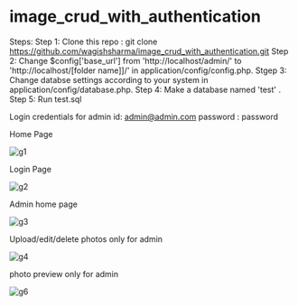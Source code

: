 # image_crud_with_authentication

Steps:
Step 1: Clone this repo : git clone https://github.com/wagishsharma/image_crud_with_authentication.git
Step 2: Change $config['base_url'] from 'http://localhost/admin/' to 'http://localhost/[folder name]]/' in  application/config/config.php.
Stgep 3: Change databse settings according to your system in application/config/database.php.
Step 4: Make a database named 'test' . 
Step 5: Run test.sql 

Login credentials for admin 
id: admin@admin.com 
password : password


Home Page

![g1](https://user-images.githubusercontent.com/16692346/32980494-4cda6d50-cc8d-11e7-995c-29e867e0b732.PNG)

Login Page

![g2](https://user-images.githubusercontent.com/16692346/32980495-4d4a3022-cc8d-11e7-9115-1a4be16dc54b.PNG)

Admin home page

![g3](https://user-images.githubusercontent.com/16692346/32980496-4db72650-cc8d-11e7-8652-aca24995cf87.PNG)

Upload/edit/delete photos only for admin

![g4](https://user-images.githubusercontent.com/16692346/32980497-4df5b528-cc8d-11e7-9d63-7fc3112979d4.PNG)

photo preview only for admin

![g6](https://user-images.githubusercontent.com/16692346/32980498-4e644e34-cc8d-11e7-963d-d9195f8aac1d.PNG)
